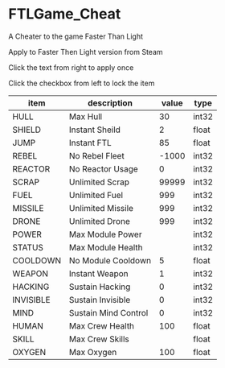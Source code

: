 # FTLGame_Cheat
A Cheater to the game Faster Than Light

Apply to Faster Then Light version from Steam 

Click the text from right to apply once

Click the checkbox from left to lock the item

| item | description | value | type |
| --- | --- | --- | --- |
| HULL | Max Hull  | 30 | int32 |
| SHIELD | Instant Sheild | 2 | float |
| JUMP | Instant FTL | 85 | float |
| REBEL | No Rebel Fleet | -1000 | int32 |
| REACTOR | No Reactor Usage | 0 | int32 |
| SCRAP | Unlimited Scrap | 99999 | int32 |
| FUEL | Unlimited Fuel | 999 | int32 |
| MISSILE | Unlimited Missile | 999 | int32 |
| DRONE | Unlimited Drone | 999 | int32 |
| POWER | Max Module Power |  | int32 |
| STATUS | Max Module Health |  | int32 |
| COOLDOWN | No Module Cooldown | 5 | float |
| WEAPON | Instant Weapon | 1 | int32 |
| HACKING | Sustain Hacking | 0 | int32 |
| INVISIBLE | Sustain Invisible | 0 | int32 |
| MIND | Sustain Mind Control | 0 | int32 |
| HUMAN | Max Crew Health | 100 | float |
| SKILL | Max Crew Skills |  | float |
| OXYGEN | Max Oxygen | 100 | float |

